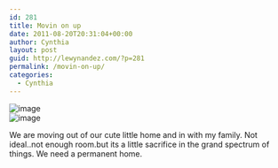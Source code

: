 ```yaml
---
id: 281
title: Movin on up
date: 2011-08-20T20:31:04+00:00
author: Cynthia
layout: post
guid: http://lewynandez.com/?p=281
permalink: /movin-on-up/
categories:
  - Cynthia
---
```

<img style="display:block;margin-right:auto;margin-left:auto;" alt="image" src="http://i2.wp.com/lewynandez.com/wp-content/uploads/2011/08/wpid-2011-08-17-15.39.16.jpg?w=793" data-recalc-dims="1" />

<img style="display:block;margin-right:auto;margin-left:auto;" alt="image" src="http://i2.wp.com/lewynandez.com/wp-content/uploads/2011/08/wpid-2011-08-16-16.03.39.jpg?w=793" data-recalc-dims="1" />

We are moving out of our cute little home and in with my family. Not ideal..not enough room.but its a little sacrifice in the grand spectrum of things. We need a permanent home. 